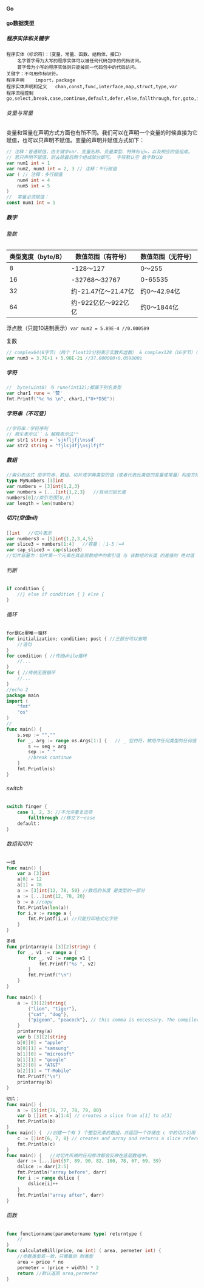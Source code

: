 #### Go

#### go数据类型

##### 程序实体和关键字

```shell
程序实体（标识符）：（变量、常量、函数、结构体、接口）
	名字首字母为大写的程序实体可以被任何代码包中的代码访问。
	首字母为小写的程序实体则只能被同一代码包中的代码访问。
关键字：不可用作标识符。
程序声明	import，package
程序实体声明和定义	chan,const,func,interface,map,struct,type,var
程序流程控制		go,select,break,case,continue,default,defer,else,fallthrough,for,goto,if,range,return,switch
```

###### 变量与常量

变量和常量在声明方式方面也有所不同。我们可以在声明一个变量的时候直接为它赋值，也可以只声明不赋值。变量的声明并赋值方式如下：

```Go
// 注释：普通赋值，由关键字var、变量名称、变量类型、特殊标记=，以及相应的值组成。
// 若只声明不赋值，则去除最后两个组成部分即可。 字符默认空 数字默认0
var num1 int = 1 
var num2, num3 int = 2, 3 // 注释：平行赋值
var ( // 注释：多行赋值
    num4 int = 4
    num5 int = 5
)
//	常量必须赋值：
const num1 int = 1
```

##### 数字

###### 整数

| 类型宽度（byte/B） | 数值范围（有符号）  | 数值范围（无符号） |
| ------------------ | ------------------- | ------------------ |
| 8                  | -128～127           | 0～255             |
| 16                 | -32768～32767       | 0-65535            |
| 32                 | 约-21.47亿～21.47亿 | 约0～42.94亿       |
| 64                 | 约-922亿亿～922亿亿 | 约0～1844亿        |

浮点数（只能10进制表示）`var num2 = 5.89E-4 //0.000589`

复数

```go
// complex64(8字节)（两个 float32分别表示实数和虚数） & complex128（16字节）（两个 float64分别表示实数和虚数）
var num3 = 3.7E+1 + 5.98E-2i //37.000000+0.059800i
```

##### 字符

```go
//	byte(uint8) 与 rune(int32);都属于别名类型
var char1 rune = '赞'
fmt.Printf("%c %s \n", char1,("U+*D5E"))
```

##### 字符串（不可变）

```go
//字符串：字符序列
// 原生表示法`` & 解释表示法""
var str1 string = `sjkfljfj\nssd`
var str2 string = "fjlsjdfj\nsjlfjf"
```

##### 数组

```go
//索引表达式 由字符串、数组、切片或字典类型的值（或者代表此类值的变量或常量）和由方括号包裹的索引值组成。
type MyNumbers [3]int
var numbers = [3]int{1,2,3}
var numbers = [...]int{1,2,3}	//自动识别长度
numbers[0]//索引范围[0,3)
var length = len(numbers)
```

##### 切片(空值nil)

```go 
[]int	//切片表示
var numbers3 = [5]int{1,2,3,4,5}
var slice3 = numbers[1:4]	//容量：｜1-5｜=4
var cap_slice3 = cap(slice3)
//切片容量为：切片第一个元素在其底层数组中的索引值 与 该数组的长度 的差值的 绝对值
```

###### 判断

```go
if condition {
    //} else if condition { } else {
}
```

###### 循环

```go
for是Go里唯一循环
for initialization; condition; post { //三部分可以省略
    //语句
}
for condition { //传统while循环
    //...
}
for { //传统无限循环
    //...
}
//echo 2
package main
import (
	"fmt"
    "os"
)
//
func main() {
    s,sep := "",""
    for _, arg := range os.Args[1:] {	// _ 空白符，被用作任何类型的任何值
        s += seq + arg
        sep := " "
        //break continue
    }
    fmt.Println(s)
}
```

###### switch

```go
switch finger {
    case 1, 2, 3: //不允许重复选项
    	fallthrough	//移交下一case
    default：
}
```

###### 数组和切片

```go
一维
func main() {
    var a [3]int
    a[0] = 12
    a[1] = 78
    a := [3]int{12, 78, 50}	//数组的长度 是类型的一部分
    a := [...]int{12, 78, 20}
    b := a //copy
    fmt.Println(len(a))
    for i,v := range a {
        fmt.Printf(i,v) //只能打印格式化字符
    }
}

多维
func printarray(a [3][2]string) {
    for _, v1 := range a {
        for _, v2 := range v1 {
            fmt.Printf("%s ", v2)
        }
        fmt.Printf("\n")
    }
}

func main() {
    a := [3][2]string{
        {"lion", "tiger"},
        {"cat", "dog"},
        {"pigeon", "peacock"}, // this comma is necessary. The compiler will complain if you omit this comma
    }
    printarray(a)
    var b [3][2]string
    b[0][0] = "apple"
    b[0][1] = "samsung"
    b[1][0] = "microsoft"
    b[1][1] = "google"
    b[2][0] = "AT&T"
    b[2][1] = "T-Mobile"
    fmt.Printf("\n")
    printarray(b)
}

切片：
func main() {
    a := [5]int{76, 77, 78, 79, 80}
    var b []int = a[1:4] // creates a slice from a[1] to a[3]
    fmt.Println(b)
}
func main() {  //创建一个有 3 个整型元素的数组，并返回一个存储在 c 中的切片引用
    c := []int{6, 7, 8} // creates and array and returns a slice reference
    fmt.Println(c)
}
func main() {	//对切片所做的任何修改都会反映在底层数组中。
    darr := [...]int{57, 89, 90, 82, 100, 78, 67, 69, 59}
    dslice := darr[2:5]
    fmt.Println("array before", darr)
    for i := range dslice {
        dslice[i]++
    }
    fmt.Println("array after", darr)
}
```

###### 函数

```go
func functionname(parametername type) returntype {
    //
}
func calculateBill(price, no int) ( area, permeter int) {
    //参数类型若一致，只需最后 附类型
    area = price * no
    permeter = (price + width) * 2
    return //默认返回 area,permeter
}
```

